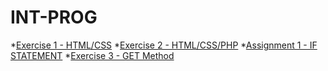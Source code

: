 # INT-PROG 
*[Exercise 1 - HTML/CSS](https://drive.google.com/drive/folders/1KoZj4kEB_mMgE3f3-opu56Tw-R6yHaRS?usp=drive_link)
*[Exercise 2 - HTML/CSS/PHP](https://drive.google.com/drive/folders/1nwFWFdHrROfqJWaA5GKG_Fx1AY6fatK0?usp=drive_link)
*[Assignment 1 - IF STATEMENT](https://drive.google.com/drive/folders/1qVBJualA5lEltXbooamBuPuD5Gx2O1qU?usp=drive_link)
*[Exercise 3 - GET Method](https://drive.google.com/drive/folders/13QqmzNoc6c4LaA77xTDKcWFVzn8OaTzM?usp=drive_link)
